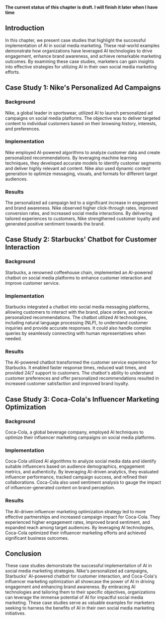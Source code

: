 **The current status of this chapter is draft. I will finish it later when I have time**

Introduction
------------

In this chapter, we present case studies that highlight the successful implementation of AI in social media marketing. These real-world examples demonstrate how organizations have leveraged AI technologies to drive engagement, enhance brand awareness, and achieve remarkable marketing outcomes. By examining these case studies, marketers can gain insights into effective strategies for utilizing AI in their own social media marketing efforts.

Case Study 1: Nike's Personalized Ad Campaigns
----------------------------------------------

### Background

Nike, a global leader in sportswear, utilized AI to launch personalized ad campaigns on social media platforms. The objective was to deliver targeted content to individual customers based on their browsing history, interests, and preferences.

### Implementation

Nike employed AI-powered algorithms to analyze customer data and create personalized recommendations. By leveraging machine learning techniques, they developed accurate models to identify customer segments and deliver highly relevant ad content. Nike also used dynamic content generation to optimize messaging, visuals, and formats for different target audiences.

### Results

The personalized ad campaign led to a significant increase in engagement and brand awareness. Nike observed higher click-through rates, improved conversion rates, and increased social media interactions. By delivering tailored experiences to customers, Nike strengthened customer loyalty and generated positive sentiment towards the brand.

Case Study 2: Starbucks' Chatbot for Customer Interaction
---------------------------------------------------------

### Background

Starbucks, a renowned coffeehouse chain, implemented an AI-powered chatbot on social media platforms to enhance customer interaction and improve customer service.

### Implementation

Starbucks integrated a chatbot into social media messaging platforms, allowing customers to interact with the brand, place orders, and receive personalized recommendations. The chatbot utilized AI technologies, including natural language processing (NLP), to understand customer inquiries and provide accurate responses. It could also handle complex queries by seamlessly connecting with human representatives when needed.

### Results

The AI-powered chatbot transformed the customer service experience for Starbucks. It enabled faster response times, reduced wait times, and provided 24/7 support to customers. The chatbot's ability to understand customer preferences and offer personalized recommendations resulted in increased customer satisfaction and improved brand loyalty.

Case Study 3: Coca-Cola's Influencer Marketing Optimization
-----------------------------------------------------------

### Background

Coca-Cola, a global beverage company, employed AI techniques to optimize their influencer marketing campaigns on social media platforms.

### Implementation

Coca-Cola utilized AI algorithms to analyze social media data and identify suitable influencers based on audience demographics, engagement metrics, and authenticity. By leveraging AI-driven analytics, they evaluated influencer performance, tracked campaign success, and refined their collaborations. Coca-Cola also used sentiment analysis to gauge the impact of influencer-generated content on brand perception.

### Results

The AI-driven influencer marketing optimization strategy led to more effective partnerships and increased campaign impact for Coca-Cola. They experienced higher engagement rates, improved brand sentiment, and expanded reach among target audiences. By leveraging AI technologies, Coca-Cola optimized their influencer marketing efforts and achieved significant business outcomes.

Conclusion
----------

These case studies demonstrate the successful implementation of AI in social media marketing strategies. Nike's personalized ad campaigns, Starbucks' AI-powered chatbot for customer interaction, and Coca-Cola's influencer marketing optimization all showcase the power of AI in driving engagement and enhancing brand awareness. By embracing AI technologies and tailoring them to their specific objectives, organizations can leverage the immense potential of AI for impactful social media marketing. These case studies serve as valuable examples for marketers seeking to harness the benefits of AI in their own social media marketing initiatives.
